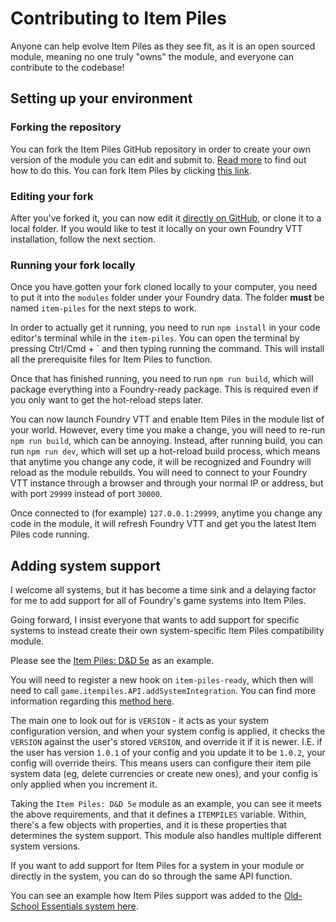 # Contributing to Item Piles

Anyone can help evolve Item Piles as they see fit, as it is an open sourced module, meaning no one truly "owns" the module, and everyone can contribute to the codebase!

## Setting up your environment

### Forking the repository

You can fork the Item Piles GitHub repository in order to create your own version of the module you can edit and submit to. [Read more](https://docs.github.com/en/get-started/quickstart/fork-a-repo#forking-a-repository) to find out how to do this. You can fork Item Piles by clicking [this link](https://github.com/fantasycalendar/FoundryVTT-ItemPiles/fork).

### Editing your fork

After you've forked it, you can now edit it [directly on GitHub](https://docs.github.com/en/repositories/working-with-files/managing-files/editing-files), or clone it to a local folder. If you would like to test it locally on your own Foundry VTT installation, follow the next section.

### Running your fork locally

Once you have gotten your fork cloned locally to your computer, you need to put it into the
`modules` folder under your Foundry data. The folder
**must** be named `item-piles` for the next steps to work.

In order to actually get it running, you need to run `npm install` in your code editor's terminal while in the
`item-piles`. You can open the terminal by pressing Ctrl/Cmd + \` and then typing running the command. This will install all the prerequisite files for Item Piles to function.

Once that has finished running, you need to run
`npm run build`, which will package everything into a Foundry-ready package. This is required even if you only want to get the hot-reload steps later.

You can now launch Foundry VTT and enable Item Piles in the module list of your world. However, every time you make a change, you will need to re-run
`npm run build`, which can be annoying. Instead, after running build, you can run
`npm run dev`, which will set up a hot-reload build process, which means that anytime you change any code, it will be recognized and Foundry will reload as the module rebuilds. You will need to connect to your Foundry VTT instance through a browser and through your normal IP or address, but with port
`29999` instead of port `30000`.

Once connected to (for example)
`127.0.0.1:29999`, anytime you change any code in the module, it will refresh Foundry VTT and get you the latest Item Piles code running.

## Adding system support

I welcome all systems, but it has become a time sink and a delaying factor for me to add support for all of Foundry's game systems into Item Piles.

Going forward, I insist everyone that wants to add support for specific systems to instead create their own system-specific Item Piles compatibility module.

Please see the [Item Piles: D&D 5e](https://github.com/fantasycalendar/FoundryVTT-ItemPilesDnD5e) as an example.

You will need to register a new hook on `item-piles-ready`, which then will need to call `game.itempiles.API.addSystemIntegration`. You can find more information regarding this [method here](api.md#addsystemintegration).

The main one to look out for is `VERSION` - it acts as your system configuration version, and when your system config is applied, it checks the `VERSION` against the user's stored `VERSION`, and override it if it is newer. I.E. if the user has version `1.0.1` of your config and you update it to be `1.0.2`, your config will override theirs. This means users can configure their item pile system data (eg, delete currencies or create new ones), and your config is only applied when you increment it.

Taking the `Item Piles: D&D 5e` module as an example, you can see it meets the above requirements, and that it defines a `ITEMPILES` variable. Within, there's a few objects with properties, and it is these properties that determines the system support. This module also handles multiple different system versions.

If you want to add support for Item Piles for a system in your module or directly in the system, you can do so through the same API function.

You can see an example how Item Piles support was added to the [Old-School Essentials system here](https://github.com/vttred/ose/blob/main/src/module/fvttModuleAPIs.js#L7-L62).
